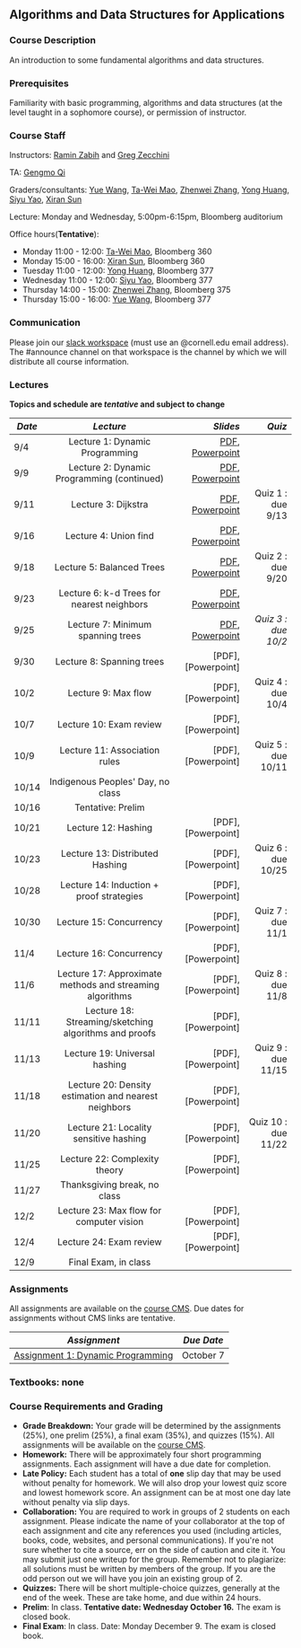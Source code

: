 ## Algorithms and Data Structures for Applications ##

### **Course Description**

An introduction to some fundamental algorithms and data structures. <!-- used in current applications. Cryptocurrencies (hashing, Merkle trees, proofs of work), AI (nearest neighbor methods, k-d trees, autoencoders), and VR/AR (gradient descent, least squares, line-drawing algorithms). Lectures will be supplemented with occasional applied clinics taught in the evening. Programming assignments in Python. -->

### **Prerequisites**

Familiarity with basic programming, algorithms and data structures (at the level taught in a sophomore course), or permission of instructor.

### **Course Staff**

Instructors: [Ramin Zabih](mailto:rzabih@gmail.com) and [Greg Zecchini](mailto:gez3@cornell.edu)

TA: [Gengmo Qi](mailto:gq35@cornell.edu)

Graders/consultants: 
[Yue Wang](mailto:yw986@cornell.edu), [Ta-Wei Mao](mailto:tm592@cornell.edu), [Zhenwei Zhang](mailto:zz654@cornell.edu), [Yong Huang](mailto:yh849@cornell.edu), [Siyu Yao](mailto:sy684@cornell.edu), [Xiran Sun](mailto:xs298@cornell.edu)

Lecture: Monday and Wednesday, 5:00pm-6:15pm, Bloomberg auditorium

Office hours(**Tentative**):

* Monday 11:00 - 12:00: [Ta-Wei Mao](mailto:tm592@cornell.edu), Bloomberg 360
* Monday 15:00 - 16:00: [Xiran Sun](mailto:xs298@cornell.edu), Bloomberg 360
* Tuesday 11:00 - 12:00: [Yong Huang](mailto:yh849@cornell.edu), Bloomberg 377
* Wednesday 11:00 - 12:00: [Siyu Yao](mailto:sy684@cornell.edu), Bloomberg 377 
* Thursday 14:00 - 15:00: [Zhenwei Zhang](mailto:zz654@cornell.edu), Bloomberg 375
* Thursday 15:00 - 16:00: [Yue Wang](mailto:yw986@cornell.edu), Bloomberg 377

### **Communication**

Please join our [slack workspace](https://cs5112fall19.slack.com/signup) (must use an @cornell.edu email address). The #announce channel on that workspace is the channel by which we will distribute all course information.

<!--

### **Room &amp; Time**

Evening clinics 6:30-8pm on the following Thursdays: 8/23, 8/30, 9/6, 9/20 and 10/4

Office hours:

 * Tuesdays 11:30-12:30 in Bloomberg 277 with Julia
 * Wednesdays 2:30-3:30 in Bloomberg 277 with Iris
 * Wednesdays 3:30-4:30 in Bloomberg 277 with Ishan
 * Thursdays 10-12 in Bloomberg 267 with Fei 

Class number: 17766

-->

### **Lectures** ###
**Topics and schedule are _tentative_ and subject to change**

| *Date*                       | *Lecture*          | *Slides* | *Quiz*
| ------------- |:-------------:| -----:|-----:|
|9/4 | Lecture 1: Dynamic Programming | [PDF](Lectures/Lecture%201%20-%20Dynamic%20Programming.pdf), [Powerpoint](Lectures/Lecture%201%20-%20Dynamic%20Programming.pptx)|
|9/9 | Lecture 2: Dynamic Programming (continued) | [PDF](Lectures/Lecture%202%20-%20Dynamic%20Programming%20(continued).pdf), [Powerpoint](Lectures/Lecture%202%20-%20Dynamic%20Programming%20(continued).pptx) |
|9/11 | Lecture 3: Dijkstra | [PDF](Lectures/Lecture%203%20-%20Dijkstra.pdf), [Powerpoint](Lectures/Lecture%203%20-%20Dijkstra.pptx) |Quiz 1 : due 9/13
|9/16 | Lecture 4: Union find | [PDF](Lectures/Lecture%204%20-%20Union-Find.pdf), [Powerpoint](Lectures/Lecture%204%20-%20Union-Find.pptx) |
|9/18 | Lecture 5: Balanced Trees | [PDF](Lectures/Lecture%205%20-%20Balanced%20trees.pdf), [Powerpoint](Lectures/Lecture%205%20-%20Balanced%20trees.pptx) |Quiz 2 : due 9/20
|9/23 | Lecture 6: k-d Trees for nearest neighbors | [PDF](Lectures/Lecture%206%20-%20Exact%20Nearest%20Neighbor%20Algorithms.pdf), [Powerpoint](Lectures/Lecture%206%20-%20Exact%20Nearest%20Neighbor%20Algorithms.pptx) |
|9/25 | Lecture 7: Minimum spanning trees | [PDF](Lectures/Lecture%207%20-%20MST.pdf), [Powerpoint](Lectures/Lecture%207%20-%20MST.pptx)|*Quiz 3 : due 10/2*
|9/30 | Lecture 8: Spanning trees | [PDF], [Powerpoint]|
|10/2 | Lecture 9: Max flow | [PDF], [Powerpoint] |Quiz 4 : due 10/4
|10/7 | Lecture 10: Exam review | [PDF], [Powerpoint] |
|10/9 | Lecture 11: Association rules | [PDF], [Powerpoint] |Quiz 5 : due 10/11
|10/14 | Indigenous Peoples' Day, no class | 
|10/16 | Tentative: Prelim | 
|10/21 | Lecture 12: Hashing | [PDF], [Powerpoint]
|10/23 | Lecture 13: Distributed Hashing | [PDF], [Powerpoint] |Quiz 6 : due 10/25
|10/28 | Lecture 14: Induction + proof strategies | [PDF], [Powerpoint] |
|10/30 | Lecture 15: Concurrency | [PDF], [Powerpoint] |Quiz 7 : due 11/1
|11/4 | Lecture 16: Concurrency | [PDF], [Powerpoint] 
|11/6 | Lecture 17: Approximate methods and streaming algorithms | [PDF], [Powerpoint] |Quiz 8 : due 11/8
|11/11 | Lecture 18: Streaming/sketching algorithms and proofs | [PDF], [Powerpoint]
|11/13 | Lecture 19: Universal hashing | [PDF], [Powerpoint] |Quiz 9 : due 11/15
|11/18 | Lecture 20: Density estimation and nearest neighbors | [PDF], [Powerpoint]
|11/20 | Lecture 21: Locality sensitive hashing | [PDF], [Powerpoint] |Quiz 10 : due 11/22
|11/25 | Lecture 22: Complexity theory | [PDF], [Powerpoint]
|11/27 | Thanksgiving break, no class | 
|12/2 | Lecture 23: Max flow for computer vision | [PDF], [Powerpoint]
|12/4 | Lecture 24: Exam review | [PDF], [Powerpoint]
|12/9 | Final Exam, in class | 


### **Assignments** ###

All assignments are available on the [course CMS](https://cmsx.cs.cornell.edu/web/auth/?courseid=417). Due dates for assignments without CMS links are tentative.

| *Assignment*                       | *Due Date*
| ------------- |:-------------:
| [Assignment 1: Dynamic Programming](https://cmsx.cs.cornell.edu/web/auth/?action=assignment&assignid=5017) | October 7

### **Textbooks: none**

### **Course Requirements and Grading**

- **Grade Breakdown:**  Your grade will be determined by the assignments (25%), one prelim (25%), a final exam (35%), and quizzes (15%). All assignments will be available on the [course CMS](https://cmsx.cs.cornell.edu/web/auth/?courseid=417).
- **Homework:** There will be approximately four short programming assignments. Each assignment will have a due date for completion.
- **Late Policy:** Each student has a total of  **one**  slip day that may be used without penalty for homework. We will also drop your lowest quiz score and lowest homework score. An assignment can be at most one day late without penalty via slip days.
- **Collaboration:** You are required to work in groups of 2 students on each assignment. Please indicate the name of your collaborator at the top of each assignment and cite any references you used (including articles, books, code, websites, and personal communications). If you&#39;re not sure whether to cite a source, err on the side of caution and cite it. You may submit just one writeup for the group. Remember not to plagiarize: all solutions must be written by members of the group. If you are the odd person out we will have you join an existing group of 2.
- **Quizzes:** There will be short multiple-choice quizzes, generally at the end of the week. These are take home, and due within 24 hours.
- **Prelim**: In class. **Tentative date: Wednesday October 16.**  The exam is closed book.
- **Final Exam**: In class. Date: Monday December 9. The exam is closed book.
